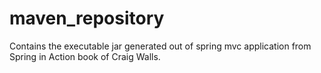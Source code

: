 # maven_repository
Contains the executable jar generated out of spring mvc application from Spring in Action book of Craig Walls.
